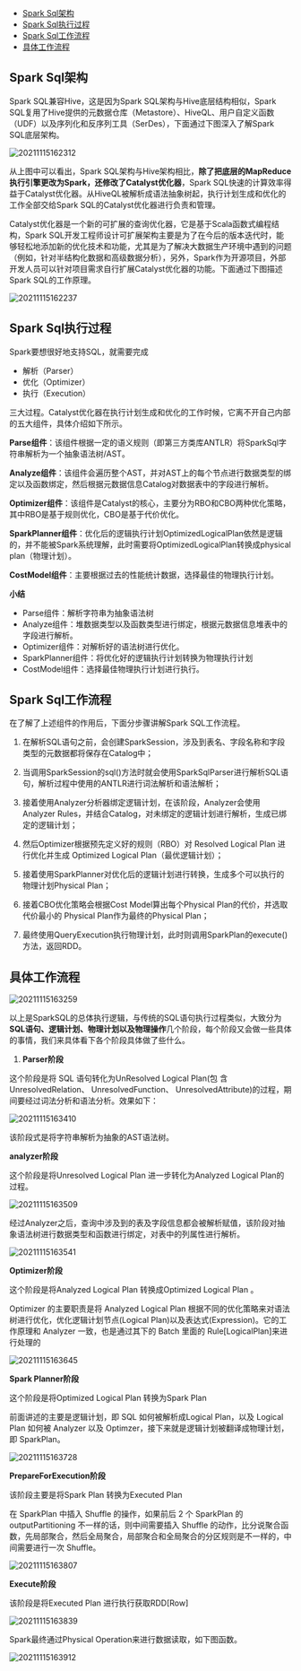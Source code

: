 
<!-- TOC -->

- [Spark Sql架构](#spark-sql架构)
- [Spark Sql执行过程](#spark-sql执行过程)
- [Spark Sql工作流程](#spark-sql工作流程)
- [具体工作流程](#具体工作流程)

<!-- /TOC -->

## Spark Sql架构

Spark SQL兼容Hive，这是因为Spark SQL架构与Hive底层结构相似，Spark SQL复用了Hive提供的元数据仓库（Metastore）、HiveQL、用户自定义函数（UDF）以及序列化和反序列工具（SerDes），下面通过下图深入了解Spark SQL底层架构。

![20211115162312](https://vscodepic.oss-cn-beijing.aliyuncs.com/pic/20211115162312.png)

从上图中可以看出，Spark SQL架构与Hive架构相比，**除了把底层的MapReduce执行引擎更改为Spark，还修改了Catalyst优化器**，Spark SQL快速的计算效率得益于Catalyst优化器。从HiveQL被解析成语法抽象树起，执行计划生成和优化的工作全部交给Spark SQL的Catalyst优化器进行负责和管理。

Catalyst优化器是一个新的可扩展的查询优化器，它是基于Scala函数式编程结构，Spark SQL开发工程师设计可扩展架构主要是为了在今后的版本迭代时，能够轻松地添加新的优化技术和功能，尤其是为了解决大数据生产环境中遇到的问题（例如，针对半结构化数据和高级数据分析），另外，Spark作为开源项目，外部开发人员可以针对项目需求自行扩展Catalyst优化器的功能。下面通过下图描述Spark SQL的工作原理。

![20211115162237](https://vscodepic.oss-cn-beijing.aliyuncs.com/pic/20211115162237.png)

## Spark Sql执行过程

Spark要想很好地支持SQL，就需要完成

- 解析（Parser）
- 优化（Optimizer）
- 执行（Execution）
  
三大过程。Catalyst优化器在执行计划生成和优化的工作时候，它离不开自己内部的五大组件，具体介绍如下所示。

**Parse组件**：该组件根据一定的语义规则（即第三方类库ANTLR）将SparkSql字符串解析为一个抽象语法树/AST。

**Analyze组件**：该组件会遍历整个AST，并对AST上的每个节点进行数据类型的绑定以及函数绑定，然后根据元数据信息Catalog对数据表中的字段进行解析。

**Optimizer组件**：该组件是Catalyst的核心，主要分为RBO和CBO两种优化策略，其中RBO是基于规则优化，CBO是基于代价优化。

**SparkPlanner组件**：优化后的逻辑执行计划OptimizedLogicalPlan依然是逻辑的，并不能被Spark系统理解，此时需要将OptimizedLogicalPlan转换成physical plan（物理计划）。

**CostModel组件**：主要根据过去的性能统计数据，选择最佳的物理执行计划。

**小结**

- Parse组件：解析字符串为抽象语法树
- Analyze组件：堆数据类型以及函数类型进行绑定，根据元数据信息堆表中的字段进行解析。
- Optimizer组件：对解析好的语法树进行优化。
- SparkPlanner组件：将优化好的逻辑执行计划转换为物理执行计划
- CostModel组件：选择最佳物理执行计划进行执行。


## Spark Sql工作流程

在了解了上述组件的作用后，下面分步骤讲解Spark SQL工作流程。

1. 在解析SQL语句之前，会创建SparkSession，涉及到表名、字段名称和字段类型的元数据都将保存在Catalog中；

2. 当调用SparkSession的sql()方法时就会使用SparkSqlParser进行解析SQL语句，解析过程中使用的ANTLR进行词法解析和语法解析；

3. 接着使用Analyzer分析器绑定逻辑计划，在该阶段，Analyzer会使用Analyzer Rules，并结合Catalog，对未绑定的逻辑计划进行解析，生成已绑定的逻辑计划；

4. 然后Optimizer根据预先定义好的规则（RBO）对 Resolved Logical Plan 进行优化并生成 Optimized Logical Plan（最优逻辑计划）；

5. 接着使用SparkPlanner对优化后的逻辑计划进行转换，生成多个可以执行的物理计划Physical Plan；

6. 接着CBO优化策略会根据Cost Model算出每个Physical Plan的代价，并选取代价最小的 Physical Plan作为最终的Physical Plan；

7. 最终使用QueryExecution执行物理计划，此时则调用SparkPlan的execute()方法，返回RDD。

## 具体工作流程

![20211115163259](https://vscodepic.oss-cn-beijing.aliyuncs.com/pic/20211115163259.png)

以上是SparkSQL的总体执行逻辑，与传统的SQL语句执行过程类似，大致分为**SQL语句、逻辑计划、物理计划以及物理操作**几个阶段，每个阶段又会做一些具体的事情，我们来具体看下各个阶段具体做了些什么。

1. **Parser阶段**

这个阶段是将 SQL 语句转化为UnResolved Logical Plan(包 含 UnresolvedRelation、 UnresolvedFunction、 UnresolvedAttribute)的过程，期间要经过词法分析和语法分析。效果如下：

![20211115163410](https://vscodepic.oss-cn-beijing.aliyuncs.com/pic/20211115163410.png)

该阶段式是将字符串解析为抽象的AST语法树。

**analyzer阶段**

这个阶段是将Unresolved Logical Plan 进一步转化为Analyzed Logical Plan的过程。

![20211115163509](https://vscodepic.oss-cn-beijing.aliyuncs.com/pic/20211115163509.png)

经过Analyzer之后，查询中涉及到的表及字段信息都会被解析赋值，该阶段对抽象语法树进行数据类型和函数进行绑定，对表中的列属性进行解析。

![20211115163541](https://vscodepic.oss-cn-beijing.aliyuncs.com/pic/20211115163541.png)

**Optimizer阶段**

这个阶段是将Analyzed Logical Plan 转换成Optimized Logical  Plan 。

Optimizer 的主要职责是将 Analyzed Logical Plan 根据不同的优化策略来对语法树进行优化，优化逻辑计划节点(Logical Plan)以及表达式(Expression)。它的工作原理和 Analyzer 一致，也是通过其下的 Batch 里面的 Rule[LogicalPlan]来进行处理的

![20211115163645](https://vscodepic.oss-cn-beijing.aliyuncs.com/pic/20211115163645.png)

**Spark Planner阶段**

这个阶段是将Optimized Logical Plan 转换为Spark  Plan

前面讲述的主要是逻辑计划，即 SQL 如何被解析成Logical Plan，以及 Logical Plan 如何被 Analyzer 以及 Optimzer，接下来就是逻辑计划被翻译成物理计划，即 SparkPlan。

![20211115163728](https://vscodepic.oss-cn-beijing.aliyuncs.com/pic/20211115163728.png)

**PrepareForExecution阶段**

该阶段主要是将Spark Plan 转换为Executed Plan

在 SparkPlan 中插入 Shuffle 的操作，如果前后 2 个 SparkPlan 的 outputPartitioning 不一样的话，则中间需要插入 Shuffle 的动作，比分说聚合函数，先局部聚合，然后全局聚合，局部聚合和全局聚合的分区规则是不一样的，中间需要进行一次 Shuffle。

![20211115163807](https://vscodepic.oss-cn-beijing.aliyuncs.com/pic/20211115163807.png)

**Execute阶段**

该阶段是将Executed Plan 进行执行获取RDD[Row]

![20211115163839](https://vscodepic.oss-cn-beijing.aliyuncs.com/pic/20211115163839.png)

Spark最终通过Physical Operation来进行数据读取，如下图函数。

![20211115163912](https://vscodepic.oss-cn-beijing.aliyuncs.com/pic/20211115163912.png)